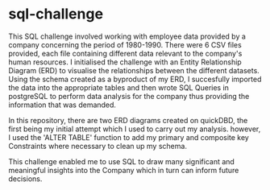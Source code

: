 # sql-challenge
This SQL challenge involved working with employee data provided by a company concerning the period of 1980-1990.
There were 6 CSV files provided, each file containing different data relevant to the company's human resources. 
I initialised the challenge with an Entity Relationship Diagram (ERD) to visualise the relationships between the different datasets. Using the schema created as a byproduct of my ERD, I succesfully imported the data into the appropriate tables and then wrote SQL Queries in postgreSQL to perform data analysis for the company thus providing the information that was demanded. 

In this repository, there are two ERD diagrams created on quickDBD, the first being my initial attempt which I used to carry out my analysis. however, I used the 'ALTER TABLE' function to add my primary and composite key Constraints where necessary to clean up my schema.  

This challenge enabled me to use SQL to draw many significant and meaningful insights into the Company which in turn can inform future decisions. 
